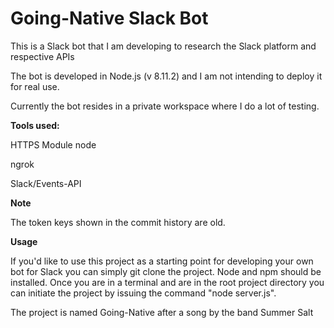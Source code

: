 # Going-Native Slack Bot

This is a Slack bot that I am developing to research the Slack platform and respective APIs

The bot is developed in Node.js (v 8.11.2) and I am not intending to deploy it for real use. 

Currently the bot resides in a private workspace where I do a lot of testing.

**Tools used:**

HTTPS Module node

ngrok

Slack/Events-API

**Note**

The token keys  shown in the commit history are old.

**Usage**

If you'd like to use this project as a starting point for developing your own bot for Slack you can simply git clone the project. Node and npm should be installed. Once you are in a terminal and are in the root project directory you can initiate the project by issuing the command "node server.js".



The project is named Going-Native after a song by the band Summer Salt





